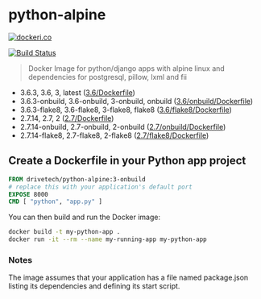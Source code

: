 # python-alpine


[![dockeri.co](http://dockeri.co/image/drivetech/python-alpine)](https://hub.docker.com/r/drivetech/python-alpine/)

[![Build Status](https://travis-ci.org/Drivetech/python-alpine.svg?branch=master)](https://travis-ci.org/Drivetech/python-alpine)

> Docker Image for python/django apps with alpine linux and dependencies for postgresql, pillow, lxml and fii

- 3.6.3, 3.6, 3, latest ([3.6/Dockerfile](https://github.com/Drivetech/python-alpine/blob/master/3.6.3/Dockerfile))
- 3.6.3-onbuild, 3.6-onbuild, 3-onbuild, onbuild ([3.6/onbuild/Dockerfile](https://github.com/Drivetech/python-alpine/blob/master/3.6.3/onbuild/Dockerfile))
- 3.6.3-flake8, 3.6-flake8, 3-flake8, flake8 ([3.6/flake8/Dockerfile](https://github.com/Drivetech/python-alpine/blob/master/3.6.3/flake8/Dockerfile))
- 2.7.14, 2.7, 2 ([2.7/Dockerfile](https://github.com/Drivetech/python-alpine/blob/master/2.7.14/Dockerfile))
- 2.7.14-onbuild, 2.7-onbuild, 2-onbuild ([2.7/onbuild/Dockerfile](https://github.com/Drivetech/python-alpine/blob/master/2.7.14/onbuild/Dockerfile))
- 2.7.14-flake8, 2.7-flake8, 2-flake8 ([2.7/flake8/Dockerfile](https://github.com/Drivetech/python-alpine/blob/master/2.7.14/flake8/Dockerfile))

## Create a Dockerfile in your Python app project
```dockerfile
FROM drivetech/python-alpine:3-onbuild
# replace this with your application's default port
EXPOSE 8000
CMD [ "python", "app.py" ]
```

You can then build and run the Docker image:

```bash
docker build -t my-python-app .
docker run -it --rm --name my-running-app my-python-app
```

### Notes
The image assumes that your application has a file named package.json listing its dependencies and defining its start script.
